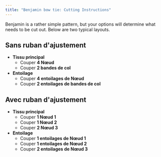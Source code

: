 ```yaml
---
title: "Benjamin bow tie: Cutting Instructions"
---
```


Benjamin is a rather simple pattern, but your options will determine what needs to be cut out. Below are two typical layouts.

## Sans ruban d'ajustement

- **Tissu principal**
  - Couper **4 Nœud**
  - Couper **2 bandes de col**
- **Entoilage**
  - Couper **4 entoilages de Nœud**
  - Couper **2 entoilages de bandes de col**

## Avec ruban d'ajustement

- **Tissu principal**
  - Couper **1 Nœud 1**
  - Couper **1 Nœud 2**
  - Couper **2 Nœud 3**
- **Entoilage**
  - Couper **1 entoilages de Nœud 1**
  - Couper **1 entoilages de Nœud 2**
  - Couper **2 entoilages de Nœud 3**
